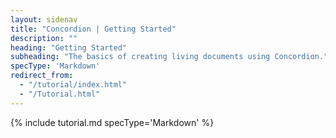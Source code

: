 ```yaml
---
layout: sidenav
title: "Concordion | Getting Started"
description: ""
heading: "Getting Started"
subheading: "The basics of creating living documents using Concordion."
specType: 'Markdown'
redirect_from:
  - "/tutorial/index.html"
  - "/Tutorial.html"
---
```


{% include tutorial.md specType='Markdown' %}
